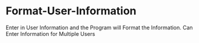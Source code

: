 # Format-User-Information
Enter in User Information and the Program will Format the Information. Can Enter Information for Multiple Users
